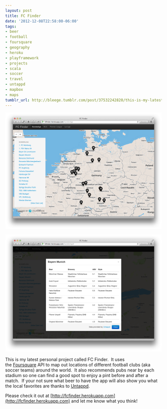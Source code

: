 ```yaml
---
layout: post
title: FC Finder
date: '2012-12-08T22:58:00-06:00'
tags:
- beer
- football
- foursquare
- geography
- heroku
- playframework
- projects
- scala
- soccer
- travel
- untappd
- mapbox
- maps
tumblr_url: http://bleege.tumblr.com/post/37532242820/this-is-my-latest-personal-project-called-fc
---
```


![](/tumblr_files/tumblr_meqz4qLxPg1rsjbmgo1_1280.png)

![](/tumblr_files/tumblr_meqz4qLxPg1rsjbmgo2_1280.png)

<!--excerpt.start-->
This is my latest personal project called FC Finder.  It uses the [Foursquare](https://foursquare.com/) API to map out locations of different football clubs (aka soccer teams) around the world.  It also recommends pubs near by each stadium so one can find a good spot to enjoy a pint before and after a match.  If your not sure what beer to have the app will also show you what the local favorites are thanks to [Untappd](https://untappd.com/).
<!--excerpt.end-->

Please check it out at [http://fcfinder.herokuapp.com](http://fcfinder.herokuapp.com) and let me know what you think!
